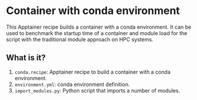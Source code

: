 # Container with conda environment

This Apptainer recipe builds a container with a conda environment.  It can
be used to benchmark the startup time of a container and module load for the
script with the traditional module approach on HPC systems.


## What is it?

1. `conda.recipe`: Apptainer recipe to build a container with a conda
   environment.
1. `environment.yml`: conda environment definition.
1. `import_modules.py`: Python script that imports a number of modules.
